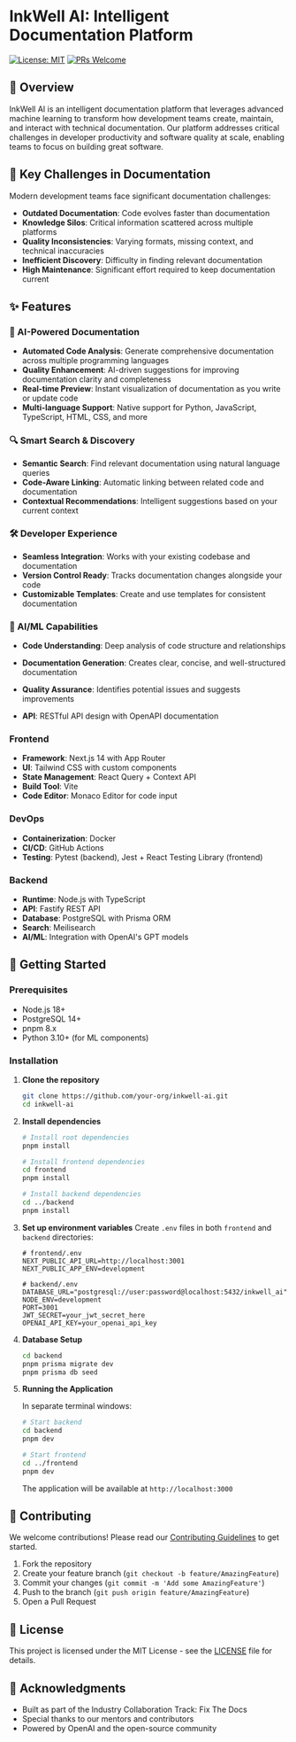 # InkWell AI: Intelligent Documentation Platform

[![License: MIT](https://img.shields.io/badge/License-MIT-yellow.svg)](https://opensource.org/licenses/MIT)
[![PRs Welcome](https://img.shields.io/badge/PRs-welcome-brightgreen.svg)](CONTRIBUTING.md)

## 🚀 Overview

InkWell AI is an intelligent documentation platform that leverages advanced machine learning to transform how development teams create, maintain, and interact with technical documentation. Our platform addresses critical challenges in developer productivity and software quality at scale, enabling teams to focus on building great software.

## 🎯 Key Challenges in Documentation

Modern development teams face significant documentation challenges:

- **Outdated Documentation**: Code evolves faster than documentation
- **Knowledge Silos**: Critical information scattered across multiple platforms
- **Quality Inconsistencies**: Varying formats, missing context, and technical inaccuracies
- **Inefficient Discovery**: Difficulty in finding relevant documentation
- **High Maintenance**: Significant effort required to keep documentation current

## ✨ Features

### 🧠 AI-Powered Documentation
- **Automated Code Analysis**: Generate comprehensive documentation across multiple programming languages
- **Quality Enhancement**: AI-driven suggestions for improving documentation clarity and completeness
- **Real-time Preview**: Instant visualization of documentation as you write or update code
- **Multi-language Support**: Native support for Python, JavaScript, TypeScript, HTML, CSS, and more

### 🔍 Smart Search & Discovery
- **Semantic Search**: Find relevant documentation using natural language queries
- **Code-Aware Linking**: Automatic linking between related code and documentation
- **Contextual Recommendations**: Intelligent suggestions based on your current context

### 🛠️ Developer Experience
- **Seamless Integration**: Works with your existing codebase and documentation
- **Version Control Ready**: Tracks documentation changes alongside your code
- **Customizable Templates**: Create and use templates for consistent documentation

### 🤖 AI/ML Capabilities
- **Code Understanding**: Deep analysis of code structure and relationships
- **Documentation Generation**: Creates clear, concise, and well-structured documentation
- **Quality Assurance**: Identifies potential issues and suggests improvements

- **API**: RESTful API design with OpenAPI documentation

### Frontend
- **Framework**: Next.js 14 with App Router
- **UI**: Tailwind CSS with custom components
- **State Management**: React Query + Context API
- **Build Tool**: Vite
- **Code Editor**: Monaco Editor for code input

### DevOps
- **Containerization**: Docker
- **CI/CD**: GitHub Actions
- **Testing**: Pytest (backend), Jest + React Testing Library (frontend)

### Backend
- **Runtime**: Node.js with TypeScript
- **API**: Fastify REST API
- **Database**: PostgreSQL with Prisma ORM
- **Search**: Meilisearch
- **AI/ML**: Integration with OpenAI's GPT models

## 🚀 Getting Started

### Prerequisites

- Node.js 18+
- PostgreSQL 14+
- pnpm 8.x
- Python 3.10+ (for ML components)

### Installation

1. **Clone the repository**
   ```bash
   git clone https://github.com/your-org/inkwell-ai.git
   cd inkwell-ai
   ```

2. **Install dependencies**
   ```bash
   # Install root dependencies
   pnpm install
   
   # Install frontend dependencies
   cd frontend
   pnpm install
   
   # Install backend dependencies
   cd ../backend
   pnpm install
   ```

3. **Set up environment variables**
   Create `.env` files in both `frontend` and `backend` directories:
   
   ```env
   # frontend/.env
   NEXT_PUBLIC_API_URL=http://localhost:3001
   NEXT_PUBLIC_APP_ENV=development
   ```
   
   ```env
   # backend/.env
   DATABASE_URL="postgresql://user:password@localhost:5432/inkwell_ai"
   NODE_ENV=development
   PORT=3001
   JWT_SECRET=your_jwt_secret_here
   OPENAI_API_KEY=your_openai_api_key
   ```

4. **Database Setup**
   ```bash
   cd backend
   pnpm prisma migrate dev
   pnpm prisma db seed
   ```

5. **Running the Application**
   
   In separate terminal windows:
   
   ```bash
   # Start backend
   cd backend
   pnpm dev
   
   # Start frontend
   cd ../frontend
   pnpm dev
   ```

   The application will be available at `http://localhost:3000`

## 🤝 Contributing

We welcome contributions! Please read our [Contributing Guidelines](CONTRIBUTING.md) to get started.

1. Fork the repository
2. Create your feature branch (`git checkout -b feature/AmazingFeature`)
3. Commit your changes (`git commit -m 'Add some AmazingFeature'`)
4. Push to the branch (`git push origin feature/AmazingFeature`)
5. Open a Pull Request

## 📄 License

This project is licensed under the MIT License - see the [LICENSE](LICENSE) file for details.

## 🙏 Acknowledgments

- Built as part of the Industry Collaboration Track: Fix The Docs
- Special thanks to our mentors and contributors
- Powered by OpenAI and the open-source community

